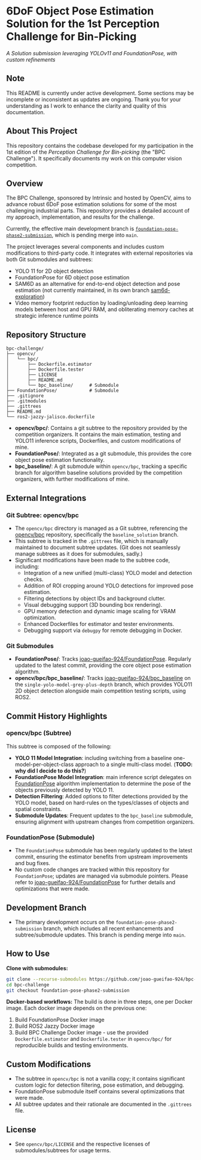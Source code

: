 
# 6DoF Object Pose Estimation Solution for the 1st Perception Challenge for Bin-Picking
_A Solution submission leveraging YOLOv11 and FoundationPose, with custom refinements_

## Note
This README is currently under active development. Some sections may be incomplete or inconsistent as updates are ongoing. Thank you for your understanding as I work to enhance the clarity and quality of this documentation.

## About This Project
This repository contains the codebase developed for my participation in the 1st edition of the _Perception Challenge for Bin-picking_ (the "BPC Challenge"). It specifically documents my work on this computer vision competition.

## Overview
The BPC Challenge, sponsored by Intrinsic and hosted by OpenCV, aims to advance robust 6DoF pose estimation solutions for some of the most challenging industrial parts. This repository provides a detailed account of my approach, implementation, and results for the challenge.

Currently, the effective main development branch is [`foundation-pose-phase2-submission`](https://github.com/joao-gueifao-924/bpc-challenge/tree/foundation-pose-phase2-submission), which is pending merge into `main`. 

The project leverages several components and includes custom modifications to third-party code. It integrates with external repositories via both Git submodules and subtrees:
- YOLO 11 for 2D object detection
- FoundationPose for 6D object pose estimation
- SAM6D as an alternative for end-to-end object detection and pose estimation (not currently maintained, in its own branch [sam6d-exploration](https://github.com/joao-gueifao-924/bpc-challenge/tree/sam6d-exploration))
- Video memory footprint reduction by loading/unloading deep learning models between host and GPU RAM, and obliterating memory caches at strategic inference runtime points

## Repository Structure

```
bpc-challenge/
├── opencv/
│   └── bpc/
│       ├── Dockerfile.estimator
│       ├── Dockerfile.tester
│       ├── LICENSE
│       ├── README.md
│       └── bpc_baseline/      # Submodule
├── FoundationPose/            # Submodule
├── .gitignore
├── .gitmodules
├── .gittrees
├── README.md
└── ros2-jazzy-jalisco.dockerfile
```

- **opencv/bpc/**: Contains a git subtree to the repository provided by the competition organizers. It contains the main estimation, testing and YOLO11 inference scripts, Dockerfiles, and custom modifications of mine.
- **FoundationPose/**: Integrated as a git submodule, this provides the core object pose estimation functionality.
- **bpc_baseline/**: A git submodule within `opencv/bpc`, tracking a specific branch for algorithm baseline solutions provided by the competition organizers, with further modifications of mine.


## External Integrations

### Git Subtree: opencv/bpc

- The `opencv/bpc` directory is managed as a Git subtree, referencing the [opencv/bpc](https://github.com/opencv/bpc.git) repository, specifically the `baseline_solution` branch.
- This subtree is tracked in the `.gittrees` file, which is manually maintained to document subtree updates. (Git does not seamlessly manage subtrees as it does for submodules, sadly.)
- Significant modifications have been made to the subtree code, including:
    - Integration of a new unified (multi-class) YOLO model and detection checks.
    - Addition of ROI cropping around YOLO detections for improved pose estimation.
    - Filtering detections by object IDs and background clutter.
    - Visual debugging support (3D bounding box rendering).
    - GPU memory detection and dynamic image scaling for VRAM optimization.
    - Enhanced Dockerfiles for estimator and tester environments.
    - Debugging support via `debugpy` for remote debugging in Docker.


### Git Submodules

- **FoundationPose/**: Tracks [joao-gueifao-924/FoundationPose](https://github.com/joao-gueifao-924/FoundationPose.git). Regularly updated to the latest commit, providing the core object pose estimation algorithm.
- **opencv/bpc/bpc_baseline/**: Tracks [joao-gueifao-924/bpc_baseline](https://github.com/joao-gueifao-924/bpc_baseline) on the `single-yolo-model-grey-plus-depth` branch, which provides YOLO11 2D object detection alongside main competition testing scripts, using ROS2.


## Commit History Highlights

### opencv/bpc (Subtree)

This subtree is composed of the following:

- **YOLO 11 Model Integration**: including switching from a baseline one-model-per-object-class approach to a single multi-class model. (**TODO: why did I decide to do this?**)
- **FoundationPose Model Integration**: main inference script delegates on [FoundationPose]([joao-gueifao-924/FoundationPose](https://github.com/joao-gueifao-924/FoundationPose.git)) algorithm implementation to determine the pose of the objects previously detected by YOLO 11.
- **Detection Filtering**: Added options to filter detections provided by the YOLO model, based on hard-rules on the types/classes of objects and spatial constraints. 
- **Submodule Updates**: Frequent updates to the `bpc_baseline` submodule, ensuring alignment with upstream changes from competition organizers.


### FoundationPose (Submodule)

- The `FoundationPose` submodule has been regularly updated to the latest commit, ensuring the estimator benefits from upstream improvements and bug fixes.
- No custom code changes are tracked within this repository for `FoundationPose`; updates are managed via submodule pointers. Please refer to [joao-gueifao-924/FoundationPose](https://github.com/joao-gueifao-924/FoundationPose.git) for further details and optimizations that were made.


## Development Branch

- The primary development occurs on the `foundation-pose-phase2-submission` branch, which includes all recent enhancements and subtree/submodule updates. This branch is pending merge into `main`.


## How to Use

**Clone with submodules:**

```bash
git clone --recurse-submodules https://github.com/joao-gueifao-924/bpc-challenge.git
cd bpc-challenge
git checkout foundation-pose-phase2-submission
```

**Docker-based workflows:**
The build is done in three steps, one per Docker image. Each docker image depends on the previous one:
1. Build FoundationPose Docker image
2. Build ROS2 Jazzy Docker image
3. Build BPC Challenge Docker image - use the provided `Dockerfile.estimator` and `Dockerfile.tester` in `opencv/bpc/` for reproducible builds and testing environments.


## Custom Modifications

- The subtree in `opencv/bpc` is not a vanilla copy; it contains significant custom logic for detection filtering, pose estimation, and debugging.
- FoundationPose submodule itself contains several optimizations that were made.
- All subtree updates and their rationale are documented in the `.gittrees` file.


## License

- See `opencv/bpc/LICENSE` and the respective licenses of submodules/subtrees for usage terms.
